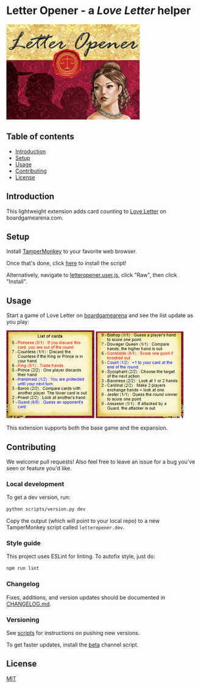 # Letter Opener - a *Love Letter* helper

![Logo: letteropener.png](https://github.com/davidtorosyan/letteropener/raw/main/images/letteropener.png)

## Table of contents

- [Introduction](#introduction)
- [Setup](#setup)
- [Usage](#usage)
- [Contributing](#contributing)
- [License](#license)

## Introduction

This lightweight extension adds card counting to [Love Letter](https://boardgamearena.com/gamepanel?game=loveletter) on boardgamearena.com.

## Setup

Install [TamperMonkey](https://www.tampermonkey.net/) to your favorite web browser.

Once that's done, click [here](https://github.com/davidtorosyan/letteropener/raw/main/src/letteropener.user.js) to install the script!

Alternatively, navigate to [letteropener.user.js](src/letteropener.user.js), click "Raw", then click "Install".

## Usage

Start a game of Love Letter on [boardgamearena](https://boardgamearena.com/gamepanel?game=loveletter) and see the list update as you play:

![Demo: demo-list.png](https://github.com/davidtorosyan/letteropener/raw/main/images/demo-list.png)
![Demo: demo-list2.png](https://github.com/davidtorosyan/letteropener/raw/main/images/demo-list2.png)

This extension supports both the base game and the expansion.

## Contributing

We welcome pull requests! Also feel free to leave an issue for a bug you've seen or feature you'd like.

### Local development

To get a dev version, run:
```sh
python scripts/version.py dev
```

Copy the output (which will point to your local repo) to a new TamperMonkey script called `letteropener.dev`.

### Style guide

This project uses ESLint for linting. To autofix style, just do:
```sh
npm run lint
```

### Changelog

Fixes, additions, and version updates should be documented in [CHANGELOG.md](CHANGELOG.md).

### Versioning

See [scripts](scripts) for instructions on pushing new versions.

To get faster updates, install the [beta](https://github.com/davidtorosyan/letteropener/raw/beta/src/letteropener.user.js) channel script.

## License
[MIT](https://choosealicense.com/licenses/mit/)

